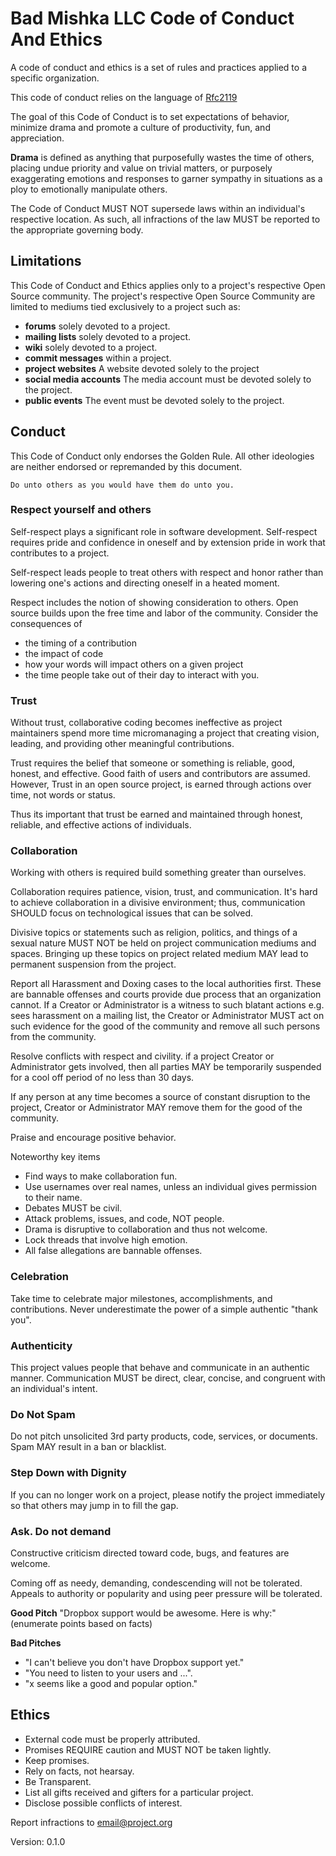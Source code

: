 
# Bad Mishka LLC Code of Conduct And Ethics

A code of conduct and ethics is a set of rules and practices applied to a specific organization.  

This code of conduct relies on the language of 
[Rfc2119](https://www.ietf.org/rfc/rfc2119.txt)

The goal of this Code of Conduct is to set expectations of behavior, 
minimize drama and promote a culture of productivity, fun,
and appreciation.

**Drama** is defined as anything that purposefully wastes the time of 
others, placing undue priority and value on trivial matters, or
purposely exaggerating emotions and responses to garner sympathy
in situations as a ploy to emotionally manipulate others.  

The Code of Conduct MUST NOT supersede laws within an individual's respective
location. As such, all infractions of the law MUST be reported to the
appropriate governing body.  

## Limitations

This Code of Conduct and Ethics applies only to a project's respective
Open Source community.  The project's respective Open Source Community
are limited to mediums tied exclusively to a project such as:
 - **forums** solely devoted to a project. 
 - **mailing lists** solely devoted to a project. 
 - **wiki** solely devoted to a project. 
 - **commit messages** within a project. 
 - **project websites** A website devoted solely to the project
 - **social media accounts** The media account must be devoted solely to the project. 
 - **public events** The event must be devoted solely to the project. 

## Conduct  

This Code of Conduct only endorses the Golden Rule. 
All other ideologies are neither endorsed or repremanded by this document.  

    Do unto others as you would have them do unto you.

### Respect yourself and others

Self-respect plays a significant role in software development. Self-respect requires 
pride and confidence in oneself and by extension pride in work that contributes to a project. 
 
Self-respect leads people to treat others with respect and honor rather than lowering one's 
actions and directing oneself in a heated moment.   
 
Respect includes the notion of showing consideration to others. Open source builds upon the
free time and labor of the community. Consider the consequences of 
 - the timing of a contribution
 - the impact of code 
 - how your words will impact others on a given project 
 - the time people take out of their day to interact with you. 
 
### Trust
Without trust, collaborative coding becomes ineffective as project maintainers
spend more time micromanaging a project that creating vision, leading, and
providing other meaningful contributions. 

Trust requires the belief that someone or something is reliable, good, honest, 
and effective. Good faith of users and contributors are assumed.  However,
Trust in an open source project, is earned through actions over time, not words
or status.

Thus its important that trust be earned and maintained through honest, reliable, 
and effective actions of individuals. 
  
### Collaboration
 
Working with others is required build something greater than
ourselves. 

Collaboration requires patience, vision, trust, and 
communication. It's hard to achieve collaboration in a divisive environment; thus,
communication SHOULD focus on technological issues that can be solved.  
 
Divisive topics or statements such as religion, politics, and
things of a sexual nature MUST NOT be held on project communication 
mediums and spaces. Bringing up these topics on project related
medium MAY lead to permanent suspension from the project.  

Report all Harassment and Doxing cases to the local authorities first. These are
bannable offenses and courts provide due process that an organization cannot. If
a Creator or Administrator is a witness to such blatant actions e.g. sees harassment on 
a mailing list, the Creator or Administrator MUST act on such evidence for the 
good of the community and remove all such persons from the community. 

Resolve conflicts with respect and civility. if a project Creator or Administrator
gets involved, then all parties MAY be temporarily suspended for a cool off period of no 
less than 30 days.

If any person at any time becomes a source of constant disruption to the project, 
Creator or Administrator MAY remove them for the good of the community.   
 
Praise and encourage positive behavior.
 
Noteworthy key items
- Find ways to make collaboration fun.
- Use usernames over real names, unless an individual gives permission to their name.
- Debates MUST be civil. 
- Attack problems, issues, and code, NOT people.
- Drama is disruptive to collaboration and thus not welcome.
- Lock threads that involve high emotion.
- All false allegations are bannable offenses.  


### Celebration
Take time to celebrate major milestones, accomplishments, and contributions.
Never underestimate the power of a simple authentic "thank you". 
 
### Authenticity
This project values people that behave and communicate in an authentic manner. 
Communication MUST be direct, clear, concise, and congruent with an 
individual's intent.

### Do Not Spam
Do not pitch unsolicited 3rd party products, code, services, or 
documents. Spam MAY result in a ban or blacklist. 
 
### Step Down with Dignity
If you can no longer work on a project, please notify the project immediately
so that others may jump in to fill the gap. 
 
### Ask. Do not demand 
Constructive criticism directed toward code, bugs, and features are welcome. 

Coming off as needy, demanding, condescending will not be tolerated.  
Appeals to authority or popularity and using peer pressure will be tolerated.  
 
**Good Pitch** 
"Dropbox support would be awesome. Here is why:" (enumerate points based on facts) 
 
**Bad Pitches**
- "I can't believe you don't have Dropbox support yet."
- "You need to listen to your users and ...".  
- "x seems like a good and popular option."

 
## Ethics
 
 - External code must be properly attributed.
 - Promises REQUIRE caution and MUST NOT be taken lightly.   
 - Keep promises.
 - Rely on facts, not hearsay.
 - Be Transparent. 
 - List all gifts received and gifters for a particular project. 
 - Disclose possible conflicts of interest. 
 
Report infractions to [email@project.org](email@project.org)

Version: 0.1.0